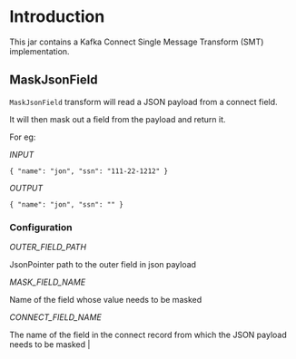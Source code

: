 # Introduction

This jar contains a Kafka Connect Single Message Transform (SMT) implementation.

## MaskJsonField

`MaskJsonField` transform will read a JSON payload from a connect field.

It will then mask out a field from the payload and return it.

For eg:

*INPUT*

```
{ "name": "jon", "ssn": "111-22-1212" }
```

*OUTPUT*

```
{ "name": "jon", "ssn": "" }
```

### Configuration

*OUTER_FIELD_PATH*

JsonPointer path to the outer field in json payload

*MASK_FIELD_NAME*

Name of the field whose value needs to be masked

*CONNECT_FIELD_NAME*

The name of the field in the connect record from which the JSON payload needs to be masked |






